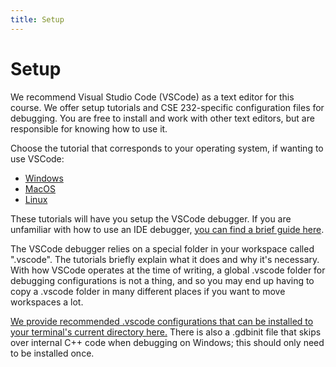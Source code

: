```yaml
---
title: Setup
---
```


# Setup

We recommend Visual Studio Code (VSCode) as a text editor for this course. We offer setup tutorials and CSE 232-specific configuration files for debugging. You are free to install and work with other text editors, but are responsible for knowing how to use it.

Choose the tutorial that corresponds to your operating system, if wanting to use VSCode:
- [Windows](setup/setup_windows.html)
- [MacOS](setup/setup_macos.html)
- [Linux](setup/setup_linux.html)

These tutorials will have you setup the VSCode debugger. If you are unfamiliar with how to use an IDE debugger, [you can find a brief guide here](debugging_guide.html).

The VSCode debugger relies on a special folder in your workspace called ".vscode". The tutorials briefly explain what it does and why it's necessary. With how VSCode operates at the time of writing, a global .vscode folder for debugging configurations is not a thing, and so you may end up having to copy a .vscode folder in many different places if you want to move workspaces a lot.

[We provide recommended .vscode configurations that can be installed to your terminal's current directory here.](https://github.com/CSE232-MSU/CSE232-VSCCONF) There is also a .gdbinit file that skips over internal C++ code when debugging on Windows; this should only need to be installed once.
